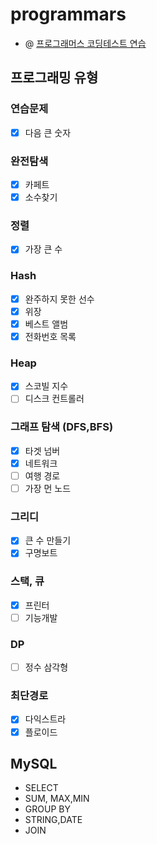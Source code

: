 # programmars

- @ [프로그래머스 코딩테스트 연습](https://programmers.co.kr/learn/challenges)

## 프로그래밍 유형

### 연습문제
- [x] 다음 큰 숫자
### 완전탐색
- [x] 카페트
- [x] 소수찾기
### 정렬
- [x] 가장 큰 수
### Hash
- [x] 완주하지 못한 선수
- [x] 위장
- [x] 베스트 앨범
- [x] 전화번호 목록
### Heap
- [x] 스코빌 지수
- [ ] 디스크 컨트롤러
### 그래프 탐색 (DFS,BFS)
  - [x] 타겟 넘버 
  - [x] 네트워크 
  - [ ] 여행 경로
  - [ ] 가장 먼 노드 
### 그리디
-[x] 큰 수 만들기
-[x] 구명보트 
### 스택, 큐
-[x] 프린터
-[ ] 기능개발
### DP
-[ ] 정수 삼각형
### 최단경로
  -[x] 다익스트라
  -[x] 플로이드
  
 ## MySQL
- SELECT
- SUM, MAX,MIN
- GROUP BY
- STRING,DATE
- JOIN